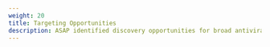 ```yaml
---
weight: 20
title: Targeting Opportunities
description: ASAP identified discovery opportunities for broad antiviral activity
---
```

